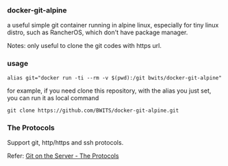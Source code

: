 ### docker-git-alpine

a useful simple git container running in alpine linux, especially for tiny linux distro, such as RancherOS, which don't have package manager.

Notes: only useful to clone the git codes with https url. 

### usage

    alias git="docker run -ti --rm -v $(pwd):/git bwits/docker-git-alpine"

for example, if you need clone this repository, with the alias you just set, you can run it as local command

    git clone https://github.com/BWITS/docker-git-alpine.git

### The Protocols

Support git, http/https and ssh protocols.

Refer:
[Git on the Server - The Protocols](https://git-scm.com/book/en/v2/Git-on-the-Server-The-Protocols)
